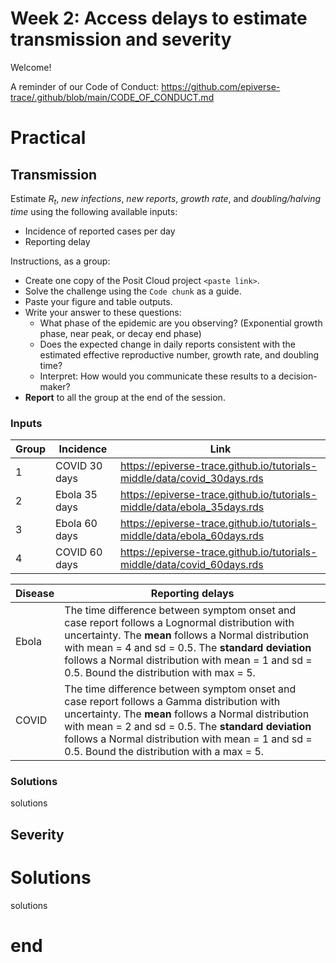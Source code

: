 # Week 2: Access delays to estimate transmission and severity

<!-- visible for instructors only -->
<!-- practical-week.md is generated from practical-week.qmd. Please edit that file -->
<!-- commit .md and .qmd files together -->

Welcome!

A reminder of our Code of Conduct:
<https://github.com/epiverse-trace/.github/blob/main/CODE_OF_CONDUCT.md>

# Practical

<!-- visible for learners and instructors at practical -->

## Transmission

Estimate $R_{t}$, *new infections*, *new reports*, *growth rate*, and
*doubling/halving time* using the following available inputs:

- Incidence of reported cases per day
- Reporting delay

Instructions, as a group:

- Create one copy of the Posit Cloud project `<paste link>`.
- Solve the challenge using the `Code chunk` as a guide.
- Paste your figure and table outputs.
- Write your answer to these questions:
  - What phase of the epidemic are you observing? (Exponential growth
    phase, near peak, or decay end phase)
  - Does the expected change in daily reports consistent with the
    estimated effective reproductive number, growth rate, and doubling
    time?
  - Interpret: How would you communicate these results to a
    decision-maker?
- **Report** to all the group at the end of the session.

### Inputs

| Group | Incidence     | Link                                                                      |
|-------|---------------|---------------------------------------------------------------------------|
| 1     | COVID 30 days | <https://epiverse-trace.github.io/tutorials-middle/data/covid_30days.rds> |
| 2     | Ebola 35 days | <https://epiverse-trace.github.io/tutorials-middle/data/ebola_35days.rds> |
| 3     | Ebola 60 days | <https://epiverse-trace.github.io/tutorials-middle/data/ebola_60days.rds> |
| 4     | COVID 60 days | <https://epiverse-trace.github.io/tutorials-middle/data/covid_60days.rds> |

| Disease | Reporting delays                                                                                                                                                                                                                                                                                              |
|---------|---------------------------------------------------------------------------------------------------------------------------------------------------------------------------------------------------------------------------------------------------------------------------------------------------------------|
| Ebola   | The time difference between symptom onset and case report follows a Lognormal distribution with uncertainty. The **mean** follows a Normal distribution with mean = 4 and sd = 0.5. The **standard deviation** follows a Normal distribution with mean = 1 and sd = 0.5. Bound the distribution with max = 5. |
| COVID   | The time difference between symptom onset and case report follows a Gamma distribution with uncertainty. The **mean** follows a Normal distribution with mean = 2 and sd = 0.5. The **standard deviation** follows a Normal distribution with mean = 1 and sd = 0.5. Bound the distribution with a max = 5.   |

### Solutions

<!-- visible for instructors and learners after practical (solutions) -->

solutions

## Severity

# Solutions

<!-- visible for instructors and learners after practical (solutions) -->

solutions

# end

